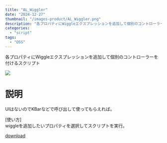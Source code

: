 ```yaml
---
title: "AL_Wiggler"
date: "2024-12-27"
thumbnail: "/images-product/AL_Wiggler.png"
description: "各プロパティにWiggleエクスプレッションを追加して個別のコントローラーを付けるスクリプト"
categories: 
  - "script"
tags:
  - "OSS"
---
```


各プロパティにWiggleエクスプレッションを追加して個別のコントローラーを付けるスクリプト

![](/images-product/AL_Wiggler.png)

# 説明
UIはないのでKBarなどで呼び出して使ってもらえれば。

[使い方]  
wiggleを追加したいプロパティを選択してスクリプトを実行。

[download](/files/AL_WIggler_V1.0.zip "download")